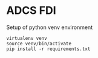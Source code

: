 # ADCS FDI

Setup of python venv environment
```
virtualenv venv
source venv/bin/activate
pip install -r requirements.txt
```
